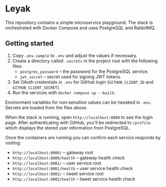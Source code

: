 # Leyak

This repository contains a simple microservice playground. The stack is orchestrated with Docker Compose and uses PostgreSQL and RabbitMQ.

## Getting started


1. Copy `.env.sample` to `.env` and adjust the values if necessary.
2. Create a directory called `.secrets` in the project root with the following files:
   - `postgres_password` – the password for the PostgreSQL service.
   - `jwt_secret` – secret used for signing JWT tokens.
3. Set OAuth credentials in `.env` for GitHub login (`GITHUB_CLIENT_ID` and `GITHUB_CLIENT_SECRET`).
4. Run the services with `docker compose up --build`.

Environment variables for non‑sensitive values can be tweaked in `.env`. Secrets are loaded from the files above.


When the stack is running, open `http://localhost:8000` to see the login page. After authenticating with GitHub, you'll be redirected to `/profile` which displays the stored user information from PostgreSQL.

Once the containers are running you can confirm each service responds by visiting:

- `http://localhost:8000/` – gateway root
- `http://localhost:8000/health` – gateway health check
- `http://localhost:8001/` – user service root
- `http://localhost:8001/health` – user service health check
- `http://localhost:8002/` – tweet service root
- `http://localhost:8002/health` – tweet service health check

